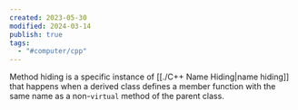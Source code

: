 ```yaml
---
created: 2023-05-30
modified: 2024-03-14
publish: true
tags:
  - "#computer/cpp"
---
```


Method hiding is a specific instance of [[./C++ Name Hiding|name hiding]] that happens when a derived class defines a member function with the same name as a non-`virtual` method of the parent class.